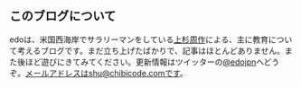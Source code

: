 ## このブログについて

edoは、米国西海岸でサラリーマンをしている[上杉周作](http://twitter.com/chibicode)による、主に教育について考えるブログです。まだ立ち上げたばかりで、記事はほとんどありません。また後ほど遊びにきてみてください。更新情報はツイッターの[@edojpn](http://twitter.com/edojpn)へどうぞ。メールアドレスはshu@chibicode.comです。
